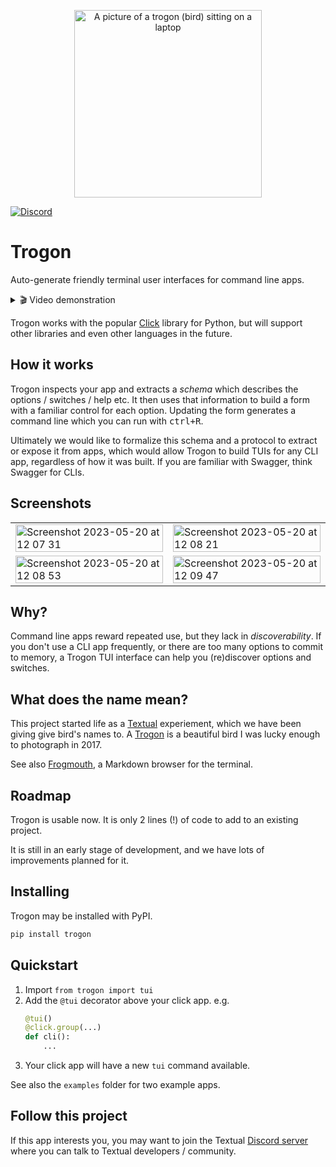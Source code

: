 <p align="center">
    <img src="https://github.com/Textualize/textualize-cli/assets/554369/bc0b3552-88d8-4eb8-ad14-943be7221120" alt="A picture of a trogon (bird) sitting on a laptop" width="300" align="center">
</p>
    
[![Discord](https://img.shields.io/discord/1026214085173461072)](https://discord.gg/Enf6Z3qhVr)


# Trogon

Auto-generate friendly terminal user interfaces for command line apps.


<details>  
  <summary> 🎬 Video demonstration </summary>

&nbsp;
    
A quick tour of a Trogon app applied to [sqlite-utils](https://github.com/simonw/sqlite-utils).


https://github.com/Textualize/trogon/assets/554369/5ad8de04-d9f9-45af-aa21-7cb593951eff

</details>


Trogon works with the popular [Click](https://click.palletsprojects.com/) library for Python, but will support other libraries and even other languages in the future.

## How it works

Trogon inspects your app and extracts a *schema* which describes the options / switches / help etc.
It then uses that information to build a form with a familiar control for each option.
Updating the form generates a command line which you can run with <kbd>ctrl+R</kbd>.

Ultimately we would like to formalize this schema and a protocol to extract or expose it from apps, which would allow Trogon to build TUIs for any CLI app, regardless of how it was built.
If you are familiar with Swagger, think Swagger for CLIs.

## Screenshots


<table>

<tr>
<td>
<img width="100%" alt="Screenshot 2023-05-20 at 12 07 31" src="https://github.com/Textualize/trogon/assets/554369/7b67b9ae-d3e3-4e51-b13c-088bc99ad736">
</td>

<td>
<img width="100%" alt="Screenshot 2023-05-20 at 12 08 21" src="https://github.com/Textualize/trogon/assets/554369/04245bad-4f76-453e-be25-c26d013474db">
</td>
</tr>

<tr>

<td>
<img width="100%" alt="Screenshot 2023-05-20 at 12 08 53" src="https://github.com/Textualize/trogon/assets/554369/8b12fa2e-7d0c-4d21-bdc0-688408cf3cf6">
</td>

<td>
<img width="100%" alt="Screenshot 2023-05-20 at 12 09 47" src="https://github.com/Textualize/trogon/assets/554369/c99d487a-7651-40e5-9bd5-7653e3be713a">
</td>

</tr>

</table>

## Why?

Command line apps reward repeated use, but they lack in *discoverability*.
If you don't use a CLI app frequently, or there are too many options to commit to memory, a Trogon TUI interface can help you (re)discover options and switches.

## What does the name mean?

This project started life as a [Textual](https://github.com/Textualize/textual) experiement, which we have been giving give bird's names to.
A [Trogon](https://www.willmcgugan.com/blog/photography/post/costa-rica-trip-report-2017/#bird) is a beautiful bird I was lucky enough to photograph in 2017.

See also [Frogmouth](https://github.com/Textualize/frogmouth), a Markdown browser for the terminal.

## Roadmap

Trogon is usable now. It is only 2 lines (!) of code to add to an existing project.

It is still in an early stage of development, and we have lots of improvements planned for it.

## Installing

Trogon may be installed with PyPI.

```bash
pip install trogon
```

## Quickstart

1. Import `from trogon import tui`
2. Add the `@tui` decorator above your click app. e.g.
    ```python
    @tui()
    @click.group(...)
    def cli():
        ...
    ```
3. Your click app will have a new `tui` command available.

See also the `examples` folder for two example apps.

## Follow this project

If this app interests you, you may want to join the Textual [Discord server](https://discord.gg/Enf6Z3qhVr) where you can talk to Textual developers / community.
